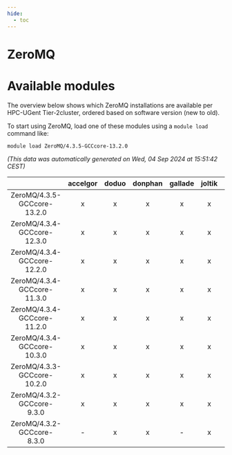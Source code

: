 ```yaml
---
hide:
  - toc
---
```


ZeroMQ
======

# Available modules


The overview below shows which ZeroMQ installations are available per HPC-UGent Tier-2cluster, ordered based on software version (new to old).

To start using ZeroMQ, load one of these modules using a `module load` command like:

```shell
module load ZeroMQ/4.3.5-GCCcore-13.2.0
```

*(This data was automatically generated on Wed, 04 Sep 2024 at 15:51:42 CEST)*  

| |accelgor|doduo|donphan|gallade|joltik|shinx|skitty|
| :---: | :---: | :---: | :---: | :---: | :---: | :---: | :---: |
|ZeroMQ/4.3.5-GCCcore-13.2.0|x|x|x|x|x|x|x|
|ZeroMQ/4.3.4-GCCcore-12.3.0|x|x|x|x|x|x|x|
|ZeroMQ/4.3.4-GCCcore-12.2.0|x|x|x|x|x|-|x|
|ZeroMQ/4.3.4-GCCcore-11.3.0|x|x|x|x|x|x|x|
|ZeroMQ/4.3.4-GCCcore-11.2.0|x|x|x|x|x|-|x|
|ZeroMQ/4.3.4-GCCcore-10.3.0|x|x|x|x|x|-|x|
|ZeroMQ/4.3.3-GCCcore-10.2.0|x|x|x|x|x|-|x|
|ZeroMQ/4.3.2-GCCcore-9.3.0|x|x|x|x|x|-|x|
|ZeroMQ/4.3.2-GCCcore-8.3.0|-|x|x|-|x|-|x|
